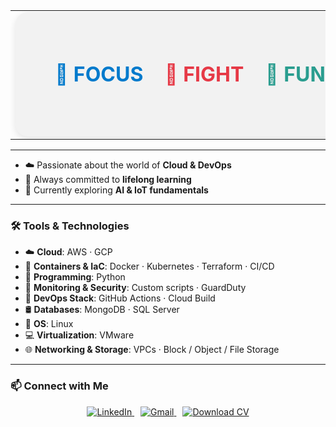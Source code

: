 <table align="center" width="100%">
  <tr>
    <td align="center">
      <div style="
        max-width: 600px;
        width: 90%;
        background-color: #f2f2f2;
        padding: 80px 60px;
        border-radius: 20px;
        box-shadow: 0 4px 12px rgba(0, 0, 0, 0.1);
        margin: 0 auto;
      ">
        <!--
        <img 
          src="https://raw.githubusercontent.com/noureldien2021/noureldien2021/main/git2.png" 
          alt="Introduction Banner.." 
          width="300" 
          style="border-radius: 20px; opacity: 0.95;" 
        />
        -->
        <div style="font-size: 32px; font-weight: bold; text-align: center;">
          <span style="color: #007ACC;">🎯 FOCUS</span>
          &nbsp;&nbsp;
          <span style="color: #E63946;">🥊 FIGHT</span>
          &nbsp;&nbsp;
          <span style="color: #2A9D8F;">🎉 FUN</span>
        </div>
      </div>
    </td>
  </tr>
</table>



---

- ☁️ Passionate about the world of **Cloud & DevOps**
- 🧠 Always committed to **lifelong learning**
- 🌱 Currently exploring **AI & IoT fundamentals**

---

### 🛠️ Tools & Technologies

- ☁️ **Cloud**: AWS · GCP  
- 🐳 **Containers & IaC**: Docker · Kubernetes · Terraform · CI/CD  
- 🐍 **Programming**: Python  
- 🔐 **Monitoring & Security**: Custom scripts · GuardDuty  
- 🧰 **DevOps Stack**: GitHub Actions · Cloud Build  
- 🛢️ **Databases**: MongoDB · SQL Server  
- 🐧 **OS**: Linux  
- 💻 **Virtualization**: VMware  
- 🌐 **Networking & Storage**: VPCs · Block / Object / File Storage  

---

### 📫 Connect with Me


<p align="center">
  <a href="https://www.linkedin.com/in/noureldien-sami/" target="_blank" style="margin-right: 10px;">
    <img src="https://img.shields.io/badge/LinkedIn-blue?logo=linkedin&style=for-the-badge" alt="LinkedIn" />
  </a>
  <a href="https://mail.google.com/mail/?view=cm&fs=1&to=noureldiensami2021@gmail.com" target="_blank" style="margin-right: 10px;">
    <img src="https://img.shields.io/badge/Gmail-D14836?logo=gmail&logoColor=white&style=for-the-badge" alt="Gmail" />
  </a>
  <a href="https://your-cv-link.com/Noureldien_CV.pdf" target="_blank">
    <img src="https://img.shields.io/badge/Download_CV-green?style=for-the-badge&logo=googledrive&logoColor=white" alt="Download CV" />
  </a>
</p>


